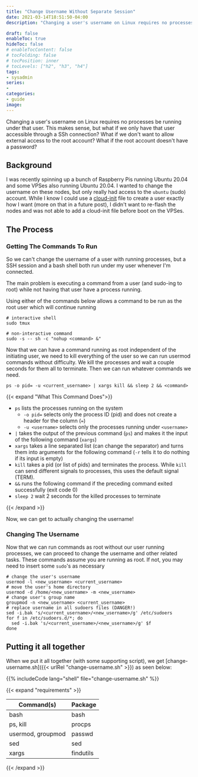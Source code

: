 ```yaml
---
title: "Change Username Without Separate Session"
date: 2021-03-14T18:51:50-04:00
description: "Changing a user's username on Linux requires no processes be running under that user. This makes sense, but what if we only have that user accessible through a SSh connection?"

draft: false
enableToc: true
hideToc: false
# enableTocContent: false
# tocFolding: false
# tocPosition: inner
# tocLevels: ["h2", "h3", "h4"]
tags:
- sysadmin
series:
- 
categories:
- guide
image:
---
```

<!-- spell-checker:ignore nohup pids usermod -->

Changing a user's username on Linux requires no processes be running under that user. This makes sense, but what if we only have that user accessible through a SSh connection? What if we don't want to allow external access to the root account? What if the root account doesn't have a password?

## Background

I was recently spinning up a bunch of Raspberry Pis running Ubuntu 20.04 and some VPSes also running Ubuntu 20.04. I wanted to change the username on these nodes, but only really had access to the `ubuntu` (sudo) account. While I know I could use a [cloud-init](https://cloudinit.readthedocs.io/en/latest/) file to create a user exactly how I want (more on that in a future post), I didn't want to re-flash the nodes and was not able to add a cloud-init file before boot on the VPSes.

## The Process

### Getting The Commands To Run

So we can't change the username of a user with running processes, but a SSH session and a bash shell both run under my user whenever I'm connected.

The main problem is executing a command from a user (and sudo-ing to root) while not having that user have a process running.

Using either of the commands below allows a command to be run as the root user which will continue running

```shell
# interactive shell
sudo tmux

# non-interactive command
sudo -s -- sh -c "nohup <command> &"
```

Now that we can have a command running as root independent of the initiating user, we need to kill everything of the user so we can run usermod commands without difficulty. We kill the processes and wait a couple seconds for them all to terminate. Then we can run whatever commands we need.

```shell
ps -o pid= -u <current_username> | xargs kill && sleep 2 && <command>
```

{{< expand "What This Command Does">}}

* `ps` lists the processes running on the system
  * `-o pid=` selects only the process ID (pid) and does not create a header for the column (`=`)
  * `-u <username>` selects only the processes running under `<username>`
* `|` takes the output of the previous command (`ps`) and makes it the input of the following command (`xargs`)
* `xargs` takes a line separated list (can change the separator) and turns them into arguments for the following command (`-r` tells it to do nothing if its input is empty)
* `kill` takes a pid (or list of pids) and terminates the process. While `kill` can send different signals to processes, this uses the default signal (TERM).
* `&&` runs the following command if the preceding command exited successfully (exit code 0)
* `sleep 2` wait 2 seconds for the killed processes to terminate

{{< /expand >}}

Now, we can get to actually changing the username!

### Changing The Username

Now that we can run commands as root without our user running processes, we can proceed to change the username and other related tasks.
These commands assume you are running as root. If not, you may need to insert some `sudo`'s as necessary

```shell
# change the user's username
usermod -l <new_username> <current_username>
# move the user's home directory
usermod -d /home/<new_username> -m <new_username>
# change user's group name
groupmod -n <new_username> <current_username>
# replace username in all sudoers files (DANGER!)
sed -i.bak 's/<current_username>/<new_username>/g' /etc/sudoers
for f in /etc/sudoers.d/*; do
  sed -i.bak 's/<current_username>/<new_username>/g' $f
done
```

## Putting it all together

When we put it all together (with some supporting script), we get [change-username.sh]({{< urlRel "change-username.sh" >}}) as seen below:

{{% includeCode lang="shell" file="change-username.sh" %}}

{{< expand "requirements" >}}

<!-- spell-checker:disable -->
| Command(s)        | Package   |
| ----------------- | --------- |
| bash              | bash      |
| ps, kill          | procps    |
| usermod, groupmod | passwd    |
| sed               | sed       |
| xargs             | findutils |

<!-- spell-checker:enable -->
{{< /expand >}}
